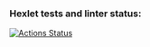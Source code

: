 ### Hexlet tests and linter status:
[![Actions Status](https://github.com/Kos1la/backend-project-44/actions/workflows/hexlet-check.yml/badge.svg)](https://github.com/Kos1la/backend-project-44/actions)